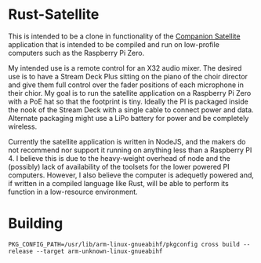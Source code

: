 # Rust-Satellite

This is intended to be a clone in functionality of the [Companion Satellite](https://github.com/bitfocus/companion-satellite) application that is intended to be compiled and run on low-profile computers such as the Raspberry Pi Zero.

My intended use is a remote control for an X32 audio mixer.  The desired use is to have a Stream Deck Plus sitting on the piano of the choir director and give them full control over the fader positions of each microphone in their chior.  My goal is to run the satellite application on a Raspberry Pi Zero with a PoE hat so that the footprint is tiny.  Ideally the PI is packaged inside the nook of the Stream Deck with a single cable to connect power and data.  Alternate packaging might use a LiPo battery for power and be completely wireless.

Currently the satellite application is written in NodeJS, and the makers do not recommend nor support it running on anything less than a Raspberry PI 4.  I believe this is due to the heavy-weight overhead of node and the (possibly) lack of availability of the toolsets for the lower powered PI computers.  However, I also believe the computer is adequetly powered and, if written in a compiled language like Rust, will be able to perform its function in a low-resource environment.

# Building

```
PKG_CONFIG_PATH=/usr/lib/arm-linux-gnueabihf/pkgconfig cross build --release --target arm-unknown-linux-gnueabihf
```